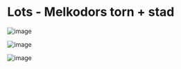 # Lots - Melkodors torn + stad

![image](https://user-images.githubusercontent.com/732505/228376305-a9640a0a-9a18-4759-882f-cd7a1ab82858.png)

![image](https://user-images.githubusercontent.com/732505/228376334-20382fd7-7ee8-4090-9f0d-33f718f11d68.png)

![image](https://user-images.githubusercontent.com/732505/228376379-871df88a-8dd1-46af-a47c-0946e46b88b1.png)
